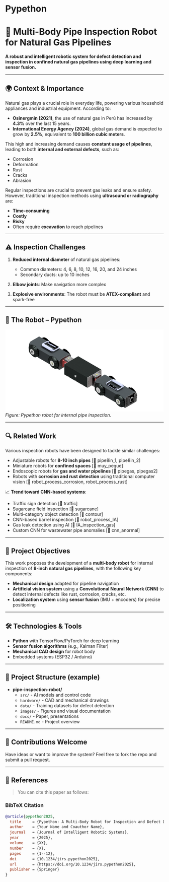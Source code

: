 # Pypethon

# 🚧 Multi-Body Pipe Inspection Robot for Natural Gas Pipelines

**A robust and intelligent robotic system for defect detection and inspection in confined natural gas pipelines using deep learning and sensor fusion.**

---

## 🌍 Context & Importance

Natural gas plays a crucial role in everyday life, powering various household appliances and industrial equipment. According to:

- **Osinergmin (2021)**, the use of natural gas in Perú has increased by **4.3%** over the last 15 years.  
- **International Energy Agency (2024)**, global gas demand is expected to grow by **2.5%**, equivalent to **100 billion cubic meters**.

This high and increasing demand causes **constant usage of pipelines**, leading to both **internal and external defects**, such as:

- Corrosion  
- Deformation  
- Rust  
- Cracks  
- Abrasion  

Regular inspections are crucial to prevent gas leaks and ensure safety. However, traditional inspection methods using **ultrasound or radiography** are:

- **Time-consuming**  
- **Costly**  
- **Risky**  
- Often require **excavation** to reach pipelines

---

## ⚠️ Inspection Challenges

1. **Reduced internal diameter** of natural gas pipelines:
   - Common diameters: 4, 6, 8, 10, 12, 16, 20, and 24 inches  
   - Secondary ducts: up to 10 inches

2. **Elbow joints**: Make navigation more complex

3. **Explosive environments**: The robot must be **ATEX-compliant** and spark-free

---

## 🤖 The Robot – Pypethon

![Pypethon](media/EnsambleTotalCAD.png)  
*Figure: Pypethon robot for internal pipe inspection.*

---

## 🔍 Related Work

Various inspection robots have been designed to tackle similar challenges:

- Adjustable robots for **8-10 inch pipes** [📄 pipe8in_1, pipe8in_2]  
- Miniature robots for **confined spaces** [📄 muy_peque]  
- Endoscopic robots for **gas and water pipelines** [📄 pipegas, pipegas2]  
- Robots with **corrosion and rust detection** using traditional computer vision [📄 robot_process_corrosion, robot_process_rust]

📈 **Trend toward CNN-based systems**:
- Traffic sign detection [📄 traffic]  
- Sugarcane field inspection [📄 sugarcane]  
- Multi-category object detection [📄 contour]  
- CNN-based barrel inspection [📄 robot_process_IA]  
- Gas leak detection using AI [📄 IA_inspection_gas]  
- Custom CNN for wastewater pipe anomalies [📄 cnn_anormal]

---

## 🎯 Project Objectives

This work proposes the development of a **multi-body robot** for internal inspection of **8-inch natural gas pipelines**, with the following key components:

- **Mechanical design** adapted for pipeline navigation  
- **Artificial vision system** using a **Convolutional Neural Network (CNN)** to detect internal defects like rust, corrosion, cracks, etc.  
- **Localization system** using **sensor fusion** (IMU + encoders) for precise positioning

---

## 🛠 Technologies & Tools

- **Python** with TensorFlow/PyTorch for deep learning  
- **Sensor fusion algorithms** (e.g., Kalman Filter)  
- **Mechanical CAD design** for robot body  
- Embedded systems (ESP32 / Arduino)

---

## 📁 Project Structure (example)

- **pipe-inspection-robot/**  
  - `src/`               - AI models and control code  
  - `hardware/`          - CAD and mechanical drawings  
  - `data/`              - Training datasets for defect detection  
  - `images/`            - Figures and visual documentation  
  - `docs/`              - Paper, presentations  
  - `README.md`          - Project overview


---

## 🤝 Contributions Welcome

Have ideas or want to improve the system? Feel free to fork the repo and submit a pull request.

---

## 📑 References

> You can cite this paper as follows:

### BibTeX Citation

```bibtex
@article{pypethon2025,
  title     = {Pypethon: A Multi-Body Robot for Inspection and Defect Detection in Natural Gas Pipelines},
  author    = {Your Name and Coauthor Name},
  journal   = {Journal of Intelligent Robotic Systems},
  year      = {2025},
  volume    = {XX},
  number    = {X},
  pages     = {1--12},
  doi       = {10.1234/jirs.pypethon2025},
  url       = {https://doi.org/10.1234/jirs.pypethon2025},
  publisher = {Springer}
}
